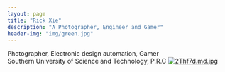 ```yaml
---
layout: page
title: "Rick Xie"
description: "A Photographer, Engineer and Gamer" 
header-img: "img/green.jpg"
---
```


Photographer, Electronic design automation, Gamer  
Southern University of Science and Technology, P.R.C
[![2Thf7d.md.jpg](https://z3.ax1x.com/2021/06/14/2Thf7d.md.jpg)](https://imgtu.com/i/2Thf7d)




